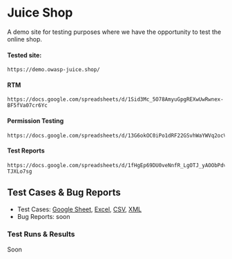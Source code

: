 # Juice Shop
A demo site for testing purposes where we have the opportunity to test the online shop.

#### Tested site:
```
https://demo.owasp-juice.shop/
```

#### RTM
```
https://docs.google.com/spreadsheets/d/1Sid3Mc_5O78AmyuGpgREXwUwRwnex-BF5fVa07cr6Yc
```

#### Permission Testing
```
https://docs.google.com/spreadsheets/d/13G6okOC0iPo1dRF22GSvhWaYWVq2ocVwi0OZSDSqWzg
```

#### Test Reports
```
https://docs.google.com/spreadsheets/d/1fHgEp69DU0veNnfR_LgOTJ_yAOObPdvEVD-TJXLo7sg
```

## Test Cases & Bug Reports
- Test Cases: [Google Sheet](https://docs.google.com/spreadsheets/d/1Ob1UvEDrhsvUKNSjlHmQ5_B97zNl6VfUvqxEdPODZUM/edit?usp=drive_link), [Excel](https://docs.google.com/spreadsheets/d/1ci1f9-CiSQd65cSstRrzt5ib0jjUuxL0/edit?usp=drive_link), [CSV](https://drive.google.com/file/d/18DL4Wx_VcwX6vIjxGSjRiShYWYnH8a17/view?usp=drive_link), [XML](https://drive.google.com/file/d/1thgOGD0SlRMRSULdDim9Jt9lg4vDRQA3/view?usp=drive_link)
- Bug Reports: soon

### Test Runs & Results
Soon


